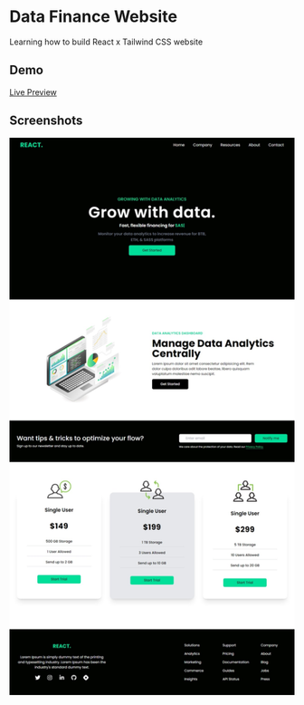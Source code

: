 # Data Finance Website

Learning how to build React x Tailwind CSS website

## Demo

[Live Preview](https://data-finance-website-hassancodess.vercel.app/)

## Screenshots

![Alt text](src/assets/preview.jpeg)

